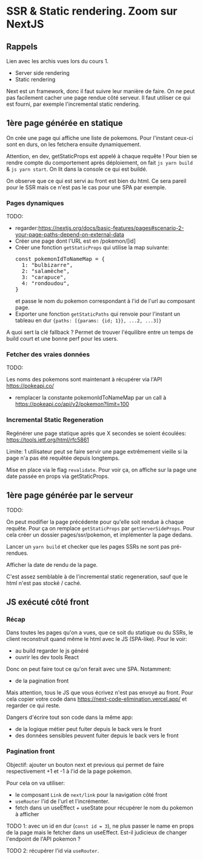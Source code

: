 # SSR & Static rendering. Zoom sur NextJS

## Rappels

Lien avec les archis vues lors du cours 1.

- Server side rendering
- Static rendering

Next est un framework, donc il faut suivre leur manière de faire.
On ne peut pas facilement cacher une page rendue côté serveur. Il faut utiliser ce qui est fourni, par exemple l'incremental static rendering.

## 1ère page générée en statique

On crée une page qui affiche une liste de pokemons. Pour l'instant ceux-ci sont en durs, on les fetchera ensuite dynamiquement.

Attention, en dev, getStaticProps est appelé à chaque requête ! Pour bien se rendre compte du comportement après déploiement, on fait `js yarn build` & `js yarn start`.
On lit dans la console ce qui est buildé.

On observe que ce qui est servi au front est bien du html. Ce sera pareil pour le SSR mais ce n'est pas le cas pour une SPA par exemple.

### Pages dynamiques

TODO:

- regarder:https://nextjs.org/docs/basic-features/pages#scenario-2-your-page-paths-depend-on-external-data
- Créer une page dont l'URL est en /pokemon/[id]
- Créer une fonction `getStaticProps` qui utilise la map suivante:
  <pre>
  const pokemonIdToNameMap = {
    1: "bulbizarre",
    2: "salamèche",
    3: "carapuce",
    4: "rondoudou",
  }
  </pre>
  et passe le nom du pokemon correspondant à l'id de l'url au composant page.
- Exporter une fonction `getStaticPaths` qui renvoie pour l'instant un tableau en dur `{paths: [{params: {id; 1}}, ...2, ...3]}`

A quoi sert la clé fallback ?
Permet de trouver l'équilibre entre un temps de build court et une bonne perf pour les users.

### Fetcher des vraies données

TODO:

Les noms des pokemons sont maintenant à récupérer via l'API https://pokeapi.co/

- remplacer la constante pokemonIdToNameMap par un call à https://pokeapi.co/api/v2/pokemon?limit=100

### Incremental Static Regeneration

Regénérer une page statique après que X secondes se soient écoulées: https://tools.ietf.org/html/rfc5861

Limite: 1 utilisateur peut se faire servir une page extrêmement vieille si la page n'a pas été requêtée depuis longtemps.

Mise en place via le flag `revalidate`.
Pour voir ça, on affiche sur la page une date passée en props via getStaticProps.

## 1ère page générée par le serveur

TODO:

On peut modifier la page précédente pour qu'elle soit rendue à chaque requête. Pour ça on remplace `getStaticProps` par `getServerSideProps`.
Pour cela créer un dossier pages/ssr/pokemon, et implémenter la page dedans.

Lancer un `yarn build` et checker que les pages SSRs ne sont pas pré-rendues.

Afficher la date de rendu de la page.

C'est assez semblable à de l'incremental static regeneration, sauf que le html n'est pas stocké / caché.

## JS exécuté côté front

### Récap

Dans toutes les pages qu'on a vues, que ce soit du statique ou du SSRs, le client reconstruit quand même le html avec le JS (SPA-like). Pour le voir:

- au build regarder le js généré
- ouvrir les dev tools React

Donc on peut faire tout ce qu'on ferait avec une SPA. Notamment:

- de la pagination front

Mais attention, tous le JS que vous écrivez n'est pas envoyé au front. Pour cela copier votre code dans https://next-code-elimination.vercel.app/ et regarder ce qui reste.

Dangers d'écrire tout son code dans la même app:

- de la logique métier peut fuiter depuis le back vers le front
- des données sensibles peuvent fuiter depuis le back vers le front

### Pagination front

Objectif: ajouter un bouton next et previous qui permet de faire respectivement +1 et -1 à l'id de la page pokemon.

Pour cela on va utiliser:

- le composant `Link` de `next/link` pour la navigation côté front
- `useRouter` l'id de l'url et l'incrémenter.
- fetch dans un useEffect + useState pour récupérer le nom du pokemon à afficher

TODO 1: avec un id en dur (`const id = 3`), ne plus passer le name en props de la page mais le fetcher dans un useEffect.
Est-il judicieux de changer l'endpoint de l'API pokemon ?

TODO 2: récupérer l'id via `useRouter`.
